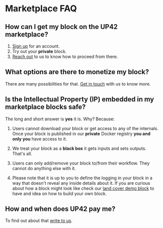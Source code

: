 # Marketplace FAQ

## How can I get my block on the UP42 marketplace?
 
  1. [Sign up](https://up42.com) for an account.
  2. Try out your **private** block.
  3. [Reach out](mailto:support@up42.com) to us to know how to proceed from there. 
 
## What options are there to monetize my block?
 
 There are many possibilities for that. [Get in touch](mailto:support@up42.com) with us to know more.
 
## Is the **I**ntellectual **P**roperty (IP) embedded in my marketplace blocks safe?
 
 The long and short answer is **yes** it is. Why? Because:
 
 1. Users cannot download your block or get access to any of the internals. Once your block is published in our **private** Docker registry **you and only you** have access to it. 
    
 2. We treat your block as a **black box** it gets inputs and sets outputs. That's all.
 
 3. Users can only add/remove your block to/from their workflow. They cannot do anything else with it.
 
 4. Please note that it is up to you to define the logging in your block in a way that doesn't reveal any inside details about it. If you are curious about how a block might look like check our [land cover demo block](https://github.com/up42/land-cover-classification-demo) to have and idea on how to build your own block.
 
## How and when does UP42 pay me?

To find out about that [write to us](mailto:support@up42.com).

<!-- 
Local Variables:
eval: (auto-fill-mode 0) 
eval: (visual-line-mode 1)
End:
-->
